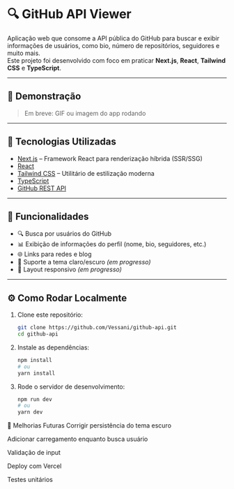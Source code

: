# 🔍 GitHub API Viewer

Aplicação web que consome a API pública do GitHub para buscar e exibir informações de usuários, como bio, número de repositórios, seguidores e muito mais.  
Este projeto foi desenvolvido com foco em praticar **Next.js**, **React**, **Tailwind CSS** e **TypeScript**.

---

## 📸 Demonstração

> Em breve: GIF ou imagem do app rodando

---

## 🚀 Tecnologias Utilizadas

- [Next.js](https://nextjs.org/) – Framework React para renderização híbrida (SSR/SSG)
- [React](https://reactjs.org/)
- [Tailwind CSS](https://tailwindcss.com/) – Utilitário de estilização moderna
- [TypeScript](https://www.typescriptlang.org/)
- [GitHub REST API](https://docs.github.com/en/rest)

---

## 🧠 Funcionalidades

- 🔍 Busca por usuários do GitHub
- 📊 Exibição de informações do perfil (nome, bio, seguidores, etc.)
- 🌐 Links para redes e blog
- 🌙 Suporte a tema claro/escuro *(em progresso)*
- 📱 Layout responsivo *(em progresso)*

---

## ⚙️ Como Rodar Localmente

1. Clone este repositório:
   ```bash
   git clone https://github.com/Vessani/github-api.git
   cd github-api
2. Instale as dependências:
    ```bash
    npm install
    # ou
    yarn install    
3. Rode o servidor de desenvolvimento:    
    ```bash
    npm run dev
    # ou
    yarn dev

🧪 Melhorias Futuras
 Corrigir persistência do tema escuro

 Adicionar carregamento enquanto busca usuário

 Validação de input

 Deploy com Vercel

 Testes unitários



